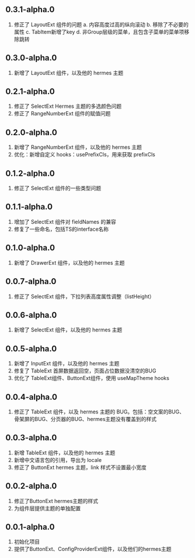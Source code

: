 ## 0.3.1-alpha.0
1. 修正了 LayoutExt 组件的问题
  a. 内容高度过高的纵向滚动
  b. 移除了不必要的属性
  c. TabItem新增了key
  d. 非Group层级的菜单，且包含子菜单的菜单项移除跳转

## 0.3.0-alpha.0
1. 新增了 LayoutExt 组件，以及他的 hermes 主题

## 0.2.1-alpha.0
1. 修正了 SelectExt Hermes 主题的多选颜色问题
2. 修正了 RangeNumberExt 组件的赋值问题

## 0.2.0-alpha.0
1. 新增了 RangeNumberExt 组件，以及他的 hermes 主题
2. 优化：新增自定义 hooks：usePrefixCls，用来获取 prefixCls

## 0.1.2-alpha.0
1. 修正了 SelectExt 组件的一些类型问题

## 0.1.1-alpha.0
1. 增加了 SelectExt 组件对 fieldNames 的兼容
2. 修复了一些命名，包括TS的interface名称

## 0.1.0-alpha.0
1. 新增了 DrawerExt 组件，以及他的 hermes 主题

## 0.0.7-alpha.0
1. 修正了 SelectExt 组件，下拉列表高度属性调整（listHeight）

## 0.0.6-alpha.0
1. 新增了 SelectExt 组件，以及他的 hermes 主题

## 0.0.5-alpha.0
1. 新增了 InputExt 组件，以及他的 hermes 主题
2. 修复了 TableExt 首屏数据返回空，页面占位数据没清空的BUG
3. 优化了 TableExt组件、ButtonExt组件，使用 useMapTheme hooks

## 0.0.4-alpha.0
1. 修正了 TableExt 组件，以及 hermes 主题的 BUG。包括：空文案的BUG、骨架屏的BUG、分页器的BUG、hermes主题没有覆盖到的样式

## 0.0.3-alpha.0
1. 新增 TableExt 组件，以及他的 hermes 主题
2. 新增中文语言包的引用，导出为 locale
3. 修正了 ButtonExt hermes 主题，link 样式不设置最小宽度

## 0.0.2-alpha.0
1. 修正了ButtonExt hermes主题的样式
2. 为组件层提供主题的单独配置

## 0.0.1-alpha.0
1. 初始化项目
2. 提供了ButtonExt、ConfigProviderExt组件，以及他们的hermes主题
